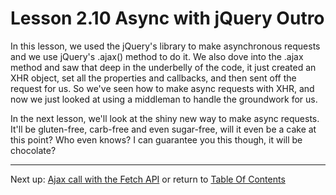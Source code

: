 # Lesson 2.10 Async with jQuery Outro

In this lesson, we used the jQuery's library to make asynchronous requests and we use jQuery's .ajax() method to do it. We also dove into the .ajax method and saw that deep in the underbelly of the code, it just created an XHR object, set all the properties and callbacks, and then sent off the request for us. So we've seen how to make async requests with XHR, and now we just looked at using a middleman to handle the groundwork for us. 

In the next lesson, we'll look at the shiny new way to make async requests. It'll be gluten-free, carb-free and even sugar-free, will it even be a cake at this point? Who even knows? I can guarantee you this though, it will be chocolate?

- - -
Next up: [Ajax call with the Fetch API](ND024_Part3_Lesson03_01.md) or return to [Table Of Contents](./ND024_TableOfContents.md)
